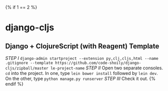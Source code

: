 {% if 1 == 2 %}
# django-cljs
## Django + ClojureScript (with Reagent) Template

*STEP I* `django-admin startproject --extension py,clj,cljs,html --name .gitignore --template https://github.com/code-shoily/django-cljs/zipball/master le-project-name`
*STEP II* Open two separate consoles. `cd` into the project. In one, type `lein bower install` followed by `lein dev`. On the other, type `python manage.py runserver`
*STEP III* Check it out.
{% endif %}
